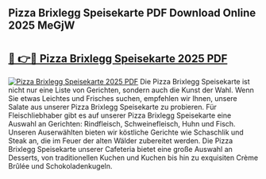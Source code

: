 ## Pizza Brixlegg Speisekarte PDF Download Online 2025 MeGjW

# <h2><a href="http://gc9g1wm.nevu.top/?p=Pizza+Brixlegg+Speisekarte">🔗 👉🔴 Pizza Brixlegg Speisekarte 2025 PDF</a></h2>

[![Pizza Brixlegg Speisekarte 2025 PDF](https://i.imgur.com/dBaPXMq.png)](http://gc9g1wm.nevu.top/?p=Pizza+Brixlegg+Speisekarte)
Die Pizza Brixlegg Speisekarte ist nicht nur eine Liste von Gerichten, sondern auch die Kunst der Wahl. Wenn Sie etwas Leichtes und Frisches suchen, empfehlen wir Ihnen, unsere Salate aus unserer Pizza Brixlegg Speisekarte zu probieren. Für Fleischliebhaber gibt es auf unserer Pizza Brixlegg Speisekarte eine Auswahl an Gerichten: Rindfleisch, Schweinefleisch, Huhn und Fisch. Unseren Auserwählten bieten wir köstliche Gerichte wie Schaschlik und Steak an, die im Feuer der alten Wälder zubereitet werden. Die Pizza Brixlegg Speisekarte unserer Cafeteria bietet eine große Auswahl an Desserts, von traditionellen Kuchen und Kuchen bis hin zu exquisiten Crème Brûlée und Schokoladenkugeln.
